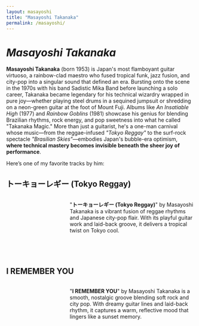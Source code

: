 ```yaml
---
layout: masayoshi
title: "Masayoshi Takanaka"
permalink: /masayoshi/
---
```


<style>
  /* Song section styling for responsive layout */
  .song-section {
    display: flex;
    align-items: flex-start;
    margin-bottom: 40px;
    gap: 20px;
  }

  .media-container {
    flex-shrink: 0;
  }

  .text-container {
    flex-grow: 1;
  }

  /* Responsive layout - stack on mobile */
  @media screen and (max-width: 768px) {
    .song-section {
      flex-direction: column;
      align-items: center;
    }

    .media-container {
      margin-bottom: 15px;
    }

    .text-container p {
      text-align: center;
    }
  }
</style>

# ***Masayoshi Takanaka***

**Masayoshi Takanaka** (born 1953) is Japan's most flamboyant guitar virtuoso, a rainbow-clad maestro who fused tropical funk, jazz fusion, and city-pop into a singular sound that defined an era. Bursting onto the scene in the 1970s with his band Sadistic Mika Band before launching a solo career, Takanaka became legendary for his technical wizardry wrapped in pure joy—whether playing steel drums in a sequined jumpsuit or shredding on a neon-green guitar at the foot of Mount Fuji. Albums like *An Insatiable High* (1977) and *Rainbow Goblins* (1981) showcase his genius for blending Brazilian rhythms, rock energy, and pop sweetness into what he called "Takanaka Magic." More than just a guitarist, he's a one-man carnival whose music—from the reggae-infused *"Tokyo Reggay"* to the surf-rock spectacle *"Brasilian Skies"*—embodies Japan's bubble-era optimism, **where technical mastery becomes invisible beneath the sheer joy of performance**.

Here’s one of my favorite tracks by him:

## トーキョーレギー (Tokyo Reggay)

<div class="song-section">
  <div class="media-container">
    <script src="https://fast.wistia.com/player.js" async></script>
    <script src="https://fast.wistia.com/embed/f0vlj55jyc.js" async type="module"></script>
    <style>wistia-player[media-id='f0vlj55jyc']:not(:defined) { background: center / contain no-repeat url('https://fast.wistia.com/embed/medias/f0vlj55jyc/swatch'); display: block; filter: blur(5px); }</style>
    <wistia-player media-id="f0vlj55jyc" aspect="1.0" style="width: 150px;height: 150px;"></wistia-player>
  </div>
  <div class="text-container">
    <p>"<strong>トーキョーレギー (Tokyo Reggay)</strong>" by Masayoshi Takanaka is a vibrant fusion of reggae rhythms and Japanese city-pop flair. With its playful guitar work and laid-back groove, it delivers a tropical twist on Tokyo cool.</p>
  </div>
</div>

## I REMEMBER YOU

<div class="song-section">
  <div class="media-container">
    <script src="https://fast.wistia.com/player.js" async></script>
    <script src="https://fast.wistia.com/embed/ih0s4i03p8.js" async type="module"></script>
    <style>wistia-player[media-id='ih0s4i03p8']:not(:defined) { background: center / contain no-repeat url('https://fast.wistia.com/embed/medias/ih0s4i03p8/swatch'); display: block; filter: blur(5px); }</style>
    <wistia-player media-id="ih0s4i03p8" aspect="1.0" style="width: 150px;height: 150px;"></wistia-player>
  </div>
  <div class="text-container">
    <p>"<strong>I REMEMBER YOU</strong>" by Masayoshi Takanaka is a smooth, nostalgic groove blending soft rock and city pop. With dreamy guitar lines and laid-back rhythm, it captures a warm, reflective mood that lingers like a sunset memory.</p>
  </div>
</div>
